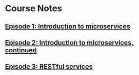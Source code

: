 # Course Notes

## [Episode 1: Introduction to microservices](./1-intro-to-microservices.md)
## [Episode 2: Introduction to microservices, continued](./2-intro-continued.md)
## [Episode 3: RESTful services](./3-restful-services.md)